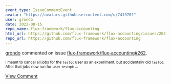 ```yaml
---
event_type: IssueCommentEvent
avatar: "https://avatars.githubusercontent.com/u/741970?"
user: grondo
date: 2022-08-15
repo_name: flux-framework/flux-accounting
html_url: https://github.com/flux-framework/flux-accounting/issues/262
repo_url: https://github.com/flux-framework/flux-accounting
---
```


<a href='https://github.com/grondo' target='_blank'>grondo</a> commented on issue <a href='https://github.com/flux-framework/flux-accounting/issues/262' target='_blank'>flux-framework/flux-accounting#262</a>.

<small>I meant to cancel all jobs for the `testqc` user as an experiment, but accidentally did `testqd`. After that jobs now run for user `testqd`:...</small>

<a href='https://github.com/flux-framework/flux-accounting/issues/262' target='_blank'>View Comment</a>